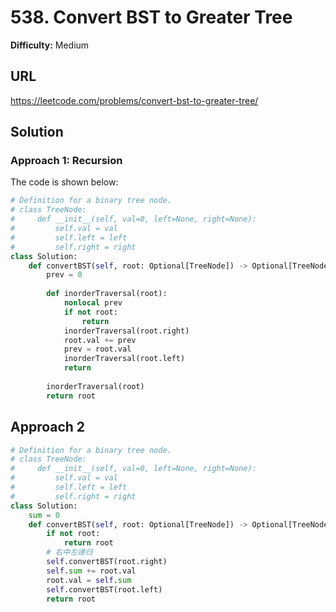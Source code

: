 # 538. Convert BST to Greater Tree

**Difficulty:** Medium

## URL

https://leetcode.com/problems/convert-bst-to-greater-tree/

## Solution

### Approach 1: Recursion

The code is shown below:

```python
# Definition for a binary tree node.
# class TreeNode:
#     def __init__(self, val=0, left=None, right=None):
#         self.val = val
#         self.left = left
#         self.right = right
class Solution:
    def convertBST(self, root: Optional[TreeNode]) -> Optional[TreeNode]:
        prev = 0
        
        def inorderTraversal(root):
            nonlocal prev
            if not root:
                return
            inorderTraversal(root.right)
            root.val += prev
            prev = root.val
            inorderTraversal(root.left)
            return
        
        inorderTraversal(root)
        return root
```

## Approach 2

```python
# Definition for a binary tree node.
# class TreeNode:
#     def __init__(self, val=0, left=None, right=None):
#         self.val = val
#         self.left = left
#         self.right = right
class Solution:
    sum = 0
    def convertBST(self, root: Optional[TreeNode]) -> Optional[TreeNode]:
        if not root:
            return root
        # 右中左递归
        self.convertBST(root.right)
        self.sum += root.val
        root.val = self.sum
        self.convertBST(root.left)
        return root
```

